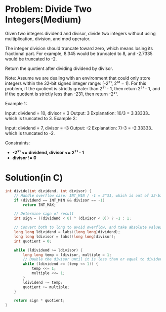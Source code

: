# Problem: Divide Two Integers(Medium)
Given two integers dividend and divisor, divide two integers without using multiplication, division, and mod operator.

The integer division should truncate toward zero, which means losing its fractional part. For example, 8.345 would be truncated to 8, and -2.7335 would be truncated to -2.

Return the quotient after dividing dividend by divisor.

Note: Assume we are dealing with an environment that could only store integers within the 32-bit signed integer range: [-2³¹, 2³¹ − 1]. For this problem, if the quotient is strictly greater than 2³¹ - 1, then return 2³¹ - 1, and if the quotient is strictly less than -231, then return -2³¹.

 

Example 1:

Input: dividend = 10, divisor = 3
Output: 3
Explanation: 10/3 = 3.33333.. which is truncated to 3.
Example 2:

Input: dividend = 7, divisor = -3
Output: -2
Explanation: 7/-3 = -2.33333.. which is truncated to -2.
 

Constraints:

- **-2³¹ <= dividend, divisor <= 2³¹ - 1**
- **divisor != 0**
# Solution(in C)
```c
int divide(int dividend, int divisor) {
    // Handle overflow case: INT_MIN / -1 = 2^31, which is out of 32-bit int
    if (dividend == INT_MIN && divisor == -1)
        return INT_MAX;

    // Determine sign of result
    int sign = ((dividend < 0) ^ (divisor < 0)) ? -1 : 1;

    // Convert both to long to avoid overflow, and take absolute values
    long long ldividend = labs((long long)dividend);
    long long ldivisor = labs((long long)divisor);
    int quotient = 0;

    while (ldividend >= ldivisor) {
        long long temp = ldivisor, multiple = 1;
        // Double the divisor until it is less than or equal to dividend
        while (ldividend >= (temp << 1)) {
            temp <<= 1;
            multiple <<= 1;
        }
        ldividend -= temp;
        quotient += multiple;
    }

    return sign * quotient;
}
```
